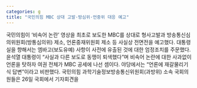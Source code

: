 ```yaml
---
categories: g
title: "국민의힘 MBC 상대 고발·방심위·언중위 대응 예고"
---
```

국민의힘이 ‘비속어 논란’ 영상을 최초로 보도한 MBC를 상대로 형사고발과 방송통신심의위원회(방통심의위) 제소, 언론중재위원회 제소 등 사실상 전면전을 예고했다. 대통령실을 향해서는 엠바고(보도유예) 사항이 사전에 유출된 것에 대한 엄정조치를 주문했다. 윤석열 대통령이 “사실과 다른 보도로 동맹이 퇴색했다”며 비속어 논란에 대한 사과없이 언론을 탓하자 여권 전체가 MBC 공세에 나선 셈이다. 야당에서는 “언론에 재갈물리기식 답변”이라고 비판했다. 국민의힘 과학기술정보방송통신위원회(과방위) 소속 국회의원들은 26일 국회에서 기자회견을